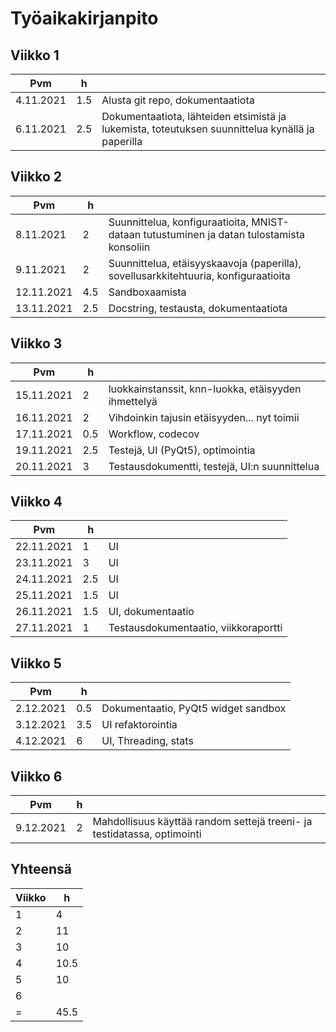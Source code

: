 # Työaikakirjanpito

## Viikko 1

Pvm       | h |  |
-----------|------|--------|
4.11.2021 | 1.5 | Alusta git repo, dokumentaatiota |
6.11.2021 | 2.5 | Dokumentaatiota, lähteiden etsimistä ja lukemista, toteutuksen suunnittelua kynällä ja paperilla |

## Viikko 2

Pvm       | h |  |
-----------|------|--------|
8.11.2021 | 2 | Suunnittelua, konfiguraatioita, MNIST-dataan tutustuminen ja datan tulostamista konsoliin |
9.11.2021 | 2 | Suunnittelua, etäisyyskaavoja (paperilla), sovellusarkkitehtuuria, konfiguraatioita |
12.11.2021 | 4.5 | Sandboxaamista |
13.11.2021 | 2.5 | Docstring, testausta, dokumentaatiota |

## Viikko 3

Pvm       | h |  |
-----------|------|--------|
15.11.2021 | 2 | luokkainstanssit, knn-luokka, etäisyyden ihmettelyä |
16.11.2021 | 2 | Vihdoinkin tajusin etäisyyden... nyt toimii |
17.11.2021 | 0.5 | Workflow, codecov |
19.11.2021 | 2.5 | Testejä, UI (PyQt5), optimointia |
20.11.2021 | 3 | Testausdokumentti, testejä, UI:n suunnittelua |

## Viikko 4

Pvm       | h |  |
-----------|------|--------|
22.11.2021 | 1 | UI |
23.11.2021 | 3 | UI |
24.11.2021 | 2.5 | UI |
25.11.2021 | 1.5 | UI |
26.11.2021 | 1.5 | UI, dokumentaatio |
27.11.2021 | 1 | Testausdokumentaatio, viikkoraportti |

## Viikko 5

Pvm       | h |  |
-----------|------|--------|
2.12.2021 | 0.5 | Dokumentaatio, PyQt5 widget sandbox |
3.12.2021 | 3.5 | UI refaktorointia |
4.12.2021 | 6 | UI, Threading, stats |

## Viikko 6

Pvm       | h |  |
-----------|------|--------|
9.12.2021 | 2 | Mahdollisuus käyttää random settejä treeni- ja testidatassa, optimointi |

## Yhteensä

Viikko       | h | 
-----------|------|
1| 4 |
2| 11 |
3| 10 |
4| 10.5 |
5| 10 |
6|  |
=| 45.5 |
